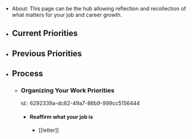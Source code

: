- About: This page can be the hub allowing reflection and recollection of what matters for your job and career growth.
- ## Current Priorities
- ## Previous Priorities
- ## Process
	- ### Organizing Your Work Priorities
	  id:: 6292339a-dc62-49a7-86b9-999cc5156444
		- #### Reaffirm what your job is
			- [[letter]]